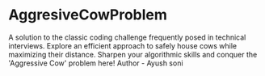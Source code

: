 # AggresiveCowProblem
A solution to the classic coding challenge frequently posed in technical interviews. Explore an efficient approach to safely house cows while maximizing their distance. Sharpen your algorithmic skills and conquer the 'Aggressive Cow' problem here!
Author - Ayush soni
